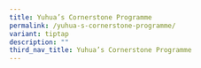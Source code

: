 ```yaml
---
title: Yuhua’s Cornerstone Programme
permalink: /yuhua-s-cornerstone-programme/
variant: tiptap
description: ""
third_nav_title: Yuhua’s Cornerstone Programme
---
```


